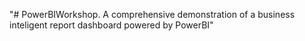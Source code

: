 "# PowerBIWorkshop. A comprehensive demonstration of a business inteligent report dashboard powered by PowerBI" 
